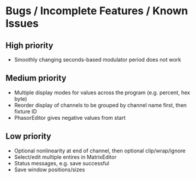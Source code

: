 # Bugs / Incomplete Features / Known Issues

## High priority

  * Smoothly changing seconds-based modulator period does not work
  
## Medium priority

  * Multiple display modes for values across the program (e.g. percent, hex byte)
  * Reorder display of channels to be grouped by channel name first, then
    fixture ID
  * PhasorEditor gives negative values from start
        
## Low priority

  * Optional nonlinearity at end of channel, then optional clip/wrap/ignore
  * Select/edit multiple entires in MatrixEditor
  * Status messages, e.g. save successful
  * Save window positions/sizes
